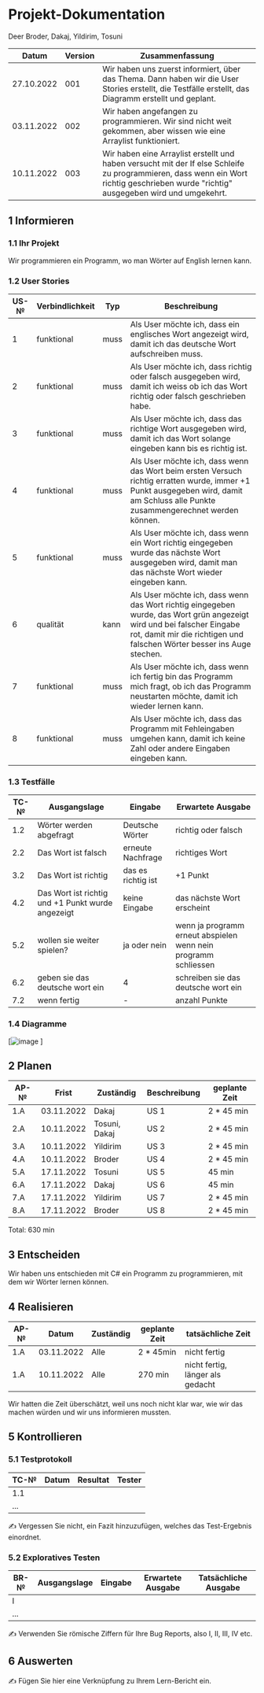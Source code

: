 # Projekt-Dokumentation



Deer Broder, Dakaj, Yildirim, Tosuni

 |Datum|  Version|  Zusammenfassung| 
 |---- | ---------------|---------------------------------- |
 |27.10.2022| 001| Wir haben uns zuerst informiert, über das Thema. Dann haben wir die User Stories erstellt, die Testfälle erstellt, das Diagramm erstellt und geplant.|
 |03.11.2022| 002| Wir haben angefangen zu programmieren. Wir sind nicht weit gekommen, aber wissen wie eine Arraylist funktioniert.|
|10.11.2022| 003| Wir haben eine Arraylist erstellt und haben versucht mit der If else Schleife zu programmieren, dass wenn ein Wort richtig geschrieben wurde "richtig" ausgegeben wird und umgekehrt.|

## 1 Informieren

### 1.1 Ihr Projekt

Wir programmieren ein Programm, wo man Wörter auf English lernen kann.

### 1.2 User Stories

| US-№ | Verbindlichkeit | Typ  | Beschreibung                       |
| ---- | --------------- | ---- | ---------------------------------- |
| 1    | funktional                |muss      | Als User möchte ich, dass ein englisches Wort angezeigt wird, damit ich das deutsche Wort aufschreiben muss. |
| 2  | funktional                |muss      | Als User möchte ich, dass richtig oder falsch ausgegeben wird, damit ich weiss ob ich das Wort richtig oder falsch geschrieben habe.                                   |
| 3 | funktional                |muss      | Als User möchte ich, dass das richtige Wort ausgegeben wird, damit ich das Wort solange eingeben kann bis es richtig ist.                                   |
| 4 | funktional              |muss      | Als User möchte ich, dass wenn das Wort beim ersten Versuch richtig erratten wurde, immer +1 Punkt ausgegeben wird, damit am Schluss alle Punkte zusammengerechnet werden können.                                   |
| 5 | funktional  |muss      | Als User möchte ich, dass wenn ein Wort richtig eingegeben wurde das nächste Wort ausgegeben wird, damit man das nächste Wort wieder eingeben kann.                      |
| 6 | qualität  |kann      |Als User möchte ich, dass wenn das Wort richtig eingegeben wurde, das Wort grün angezeigt wird und bei falscher Eingabe rot, damit mir die richtigen und falschen Wörter besser ins Auge stechen.               |
| 7 | funktional  |muss      | Als User möchte ich, dass wenn ich fertig bin das Programm mich fragt, ob ich das Programm neustarten möchte, damit ich wieder lernen kann.                    |
| 8 | funktional  |muss      | Als User möchte ich, dass das Programm mit Fehleingaben umgehen kann, damit ich keine Zahl oder andere Eingaben eingeben kann.          |


  




### 1.3 Testfälle

| TC-№ | Ausgangslage | Eingabe | Erwartete Ausgabe |
| ---- | ------------ | ------- | ----------------- |
| 1.2  | Wörter werden abgefragt             |Deutsche Wörter         |richtig oder falsch                   |
| 2.2  | Das Wort ist falsch            |erneute Nachfrage         |richtiges Wort                    |
| 3.2  | Das Wort ist richtig            |das es richtig ist        |+1 Punkt
| 4.2  | Das Wort ist richtig und +1 Punkt wurde angezeigt| keine Eingabe| das nächste Wort erscheint| 
| 5.2  | wollen sie weiter spielen?| ja oder nein| wenn ja programm erneut abspielen wenn nein programm schliessen|
| 6.2  | geben sie das deutsche wort ein |4| schreiben sie das deutsche wort ein|
| 7.2  | wenn fertig|-| anzahl Punkte|







### 1.4 Diagramme

[![image](https://user-images.githubusercontent.com/111045987/198239401-fb5a916e-fe66-418c-9a79-32fe8a83a5a5.png)
]

## 2 Planen

| AP-№ | Frist | Zuständig | Beschreibung | geplante Zeit |
| ---- | ----- | --------- | ------------ | ------------- |
| 1.A |  03.11.2022      |Dakaj          | US 1             | 2 *  45 min             |
| 2.A  | 10.11.2022      |Tosuni, Dakaj           | US 2             | 2 * 45 min               |
| 3.A  | 10.11.2022      |Yildirim         | US 3             | 2 * 45 min               |
| 4.A  | 10.11.2022      |Broder          | US 4           | 2 * 45 min               |
| 5.A  | 17.11.2022      |Tosuni          | US 5           | 45 min               |
| 6.A  | 17.11.2022      |Dakaj           | US 6           | 45 min               |
| 7.A  | 17.11.2022      |Yildirim           | US 7           | 2 * 45 min               |
| 8.A  | 17.11.2022      |Broder           | US 8           | 2 * 45 min               |
Total: 630 min


## 3 Entscheiden

Wir haben uns entschieden mit C# ein Programm zu programmieren, mit dem wir Wörter lernen können.

## 4 Realisieren

| AP-№ | Datum | Zuständig | geplante Zeit | tatsächliche Zeit |
| ---- | ----- | --------- | ------------- | ----------------- |
| 1.A  | 03.11.2022      |Alle           |  2 * 45min     |nicht fertig       |
| 1.A  | 10.11.2022     |Alle           |  270 min             | nicht fertig, länger als gedacht                  |

Wir hatten die Zeit überschätzt, weil uns noch nicht klar war, wie wir das machen würden und wir uns informieren mussten. 

## 5 Kontrollieren

### 5.1 Testprotokoll

| TC-№ | Datum | Resultat | Tester |
| ---- | ----- | -------- | ------ |
| 1.1  |       |          |        |
| ...  |       |          |        |

✍️ Vergessen Sie nicht, ein Fazit hinzuzufügen, welches das Test-Ergebnis einordnet.

### 5.2 Exploratives Testen

| BR-№ | Ausgangslage | Eingabe | Erwartete Ausgabe | Tatsächliche Ausgabe |
| ---- | ------------ | ------- | ----------------- | -------------------- |
| I    |              |         |                   |                      |
| ...  |              |         |                   |                      |

✍️ Verwenden Sie römische Ziffern für Ihre Bug Reports, also I, II, III, IV etc.

## 6 Auswerten

✍️ Fügen Sie hier eine Verknüpfung zu Ihrem Lern-Bericht ein.
